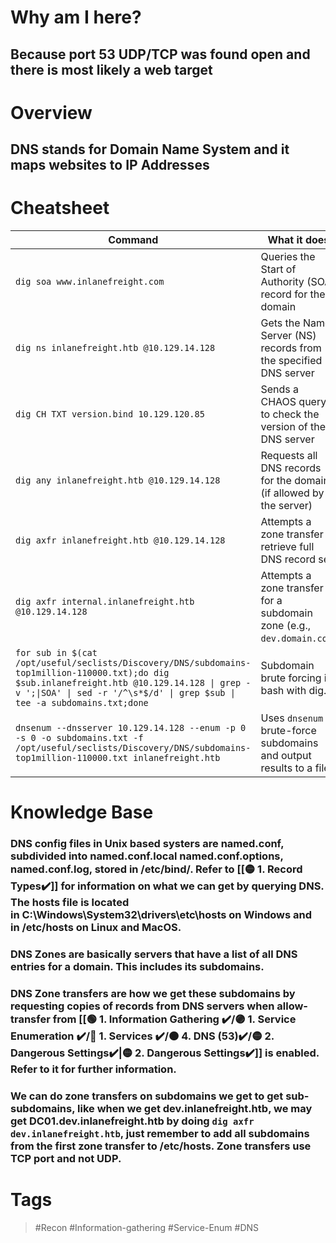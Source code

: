# Why am I here?
## Because port 53 UDP/TCP was found open and there is most likely a web target
# Overview
## DNS stands for Domain Name System and it maps websites to IP Addresses
# Cheatsheet
| Command                                                                                                                                                                                                                   | What it does                                                           |
| ------------------------------------------------------------------------------------------------------------------------------------------------------------------------------------------------------------------------- | ---------------------------------------------------------------------- |
| `dig soa www.inlanefreight.com`                                                                                                                                                                                           | Queries the Start of Authority (SOA) record for the domain             |
| `dig ns inlanefreight.htb @10.129.14.128`                                                                                                                                                                                 | Gets the Name Server (NS) records from the specified DNS server        |
| `dig CH TXT version.bind 10.129.120.85`                                                                                                                                                                                   | Sends a CHAOS query to check the version of the DNS server             |
| `dig any inlanefreight.htb @10.129.14.128`                                                                                                                                                                                | Requests all DNS records for the domain (if allowed by the server)     |
| `dig axfr inlanefreight.htb @10.129.14.128`                                                                                                                                                                               | Attempts a zone transfer to retrieve full DNS record set               |
| `dig axfr internal.inlanefreight.htb @10.129.14.128`                                                                                                                                                                      | Attempts a zone transfer for a subdomain zone (e.g., `dev.domain.com`) |
| `for sub in $(cat /opt/useful/seclists/Discovery/DNS/subdomains-top1million-110000.txt);do dig $sub.inlanefreight.htb @10.129.14.128 \| grep -v ';\|SOA' \| sed -r '/^\s*$/d' \| grep $sub \| tee -a subdomains.txt;done` | Subdomain brute forcing in bash with dig.                              |
| `dnsenum --dnsserver 10.129.14.128 --enum -p 0 -s 0 -o subdomains.txt -f /opt/useful/seclists/Discovery/DNS/subdomains-top1million-110000.txt inlanefreight.htb`                                                          | Uses `dnsenum` to brute-force subdomains and output results to a file  |
# Knowledge Base
### DNS config files in Unix based systers are named.conf, subdivided into named.conf.local named.conf.options, named.conf.log, stored in /etc/bind/. Refer to [[🟡 1. Record Types✔️]] for information on what we can get by querying DNS. The hosts file is located in C:\Windows\System32\drivers\etc\hosts on Windows and in /etc/hosts on Linux and MacOS.
### DNS Zones are basically servers that have a list of all DNS entries for a domain. This includes its subdomains.  
### DNS Zone transfers are how we get these subdomains by requesting copies of records from DNS servers when allow-transfer from [[🟢 1. Information Gathering ✔️/🟣 1. Service Enumeration ✔️/🔵 1. Services ✔️/🟠 4. DNS (53)✔️/🟡 2. Dangerous Settings✔️|🟡 2. Dangerous Settings✔️]] is enabled. Refer to it for further information.
### We can do zone transfers on subdomains we get to get sub-subdomains, like when we get dev.inlanefreight.htb, we may get DC01.dev.inlanefreight.htb by doing `dig axfr dev.inlanefreight.htb`, just remember to add all subdomains from the first zone transfer to /etc/hosts. Zone transfers use TCP port and not UDP.
# Tags

> #Recon #Information-gathering #Service-Enum #DNS